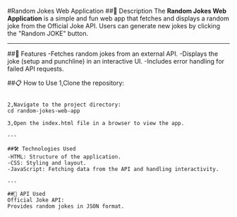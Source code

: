 #Random Jokes Web Application
##📖 Description
The **Random Jokes Web Application** is a simple and fun web app that fetches and displays a random joke from the Official Joke API. Users can generate new jokes by clicking the "Random JOKE" button.

---

##🚀 Features
-Fetches random jokes from an external API.
-Displays the joke (setup and punchline) in an interactive UI.
-Includes error handling for failed API requests.

##📋 How to Use
1,Clone the repository:
```https://github.com/your-username/random-jokes-web-app.git

2,Navigate to the project directory:
cd random-jokes-web-app

3,Open the index.html file in a browser to view the app.

---

##🛠️ Technologies Used
-HTML: Structure of the application.
-CSS: Styling and layout.
-JavaScript: Fetching data from the API and handling interactivity.

---

##📖 API Used
Official Joke API:
Provides random jokes in JSON format.